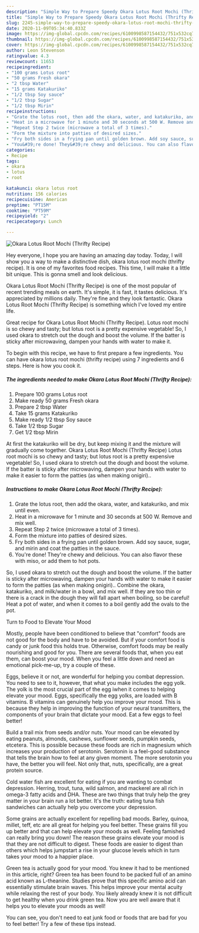 ```yaml
---
description: "Simple Way to Prepare Speedy Okara Lotus Root Mochi (Thrifty Recipe)"
title: "Simple Way to Prepare Speedy Okara Lotus Root Mochi (Thrifty Recipe)"
slug: 2245-simple-way-to-prepare-speedy-okara-lotus-root-mochi-thrifty-recipe
date: 2020-11-09T05:34:40.833Z
image: https://img-global.cpcdn.com/recipes/6100998587154432/751x532cq70/okara-lotus-root-mochi-thrifty-recipe-recipe-main-photo.jpg
thumbnail: https://img-global.cpcdn.com/recipes/6100998587154432/751x532cq70/okara-lotus-root-mochi-thrifty-recipe-recipe-main-photo.jpg
cover: https://img-global.cpcdn.com/recipes/6100998587154432/751x532cq70/okara-lotus-root-mochi-thrifty-recipe-recipe-main-photo.jpg
author: Leon Stevenson
ratingvalue: 4.3
reviewcount: 11653
recipeingredient:
- "100 grams Lotus root"
- "50 grams Fresh okara"
- "2 tbsp Water"
- "15 grams Katakuriko"
- "1/2 tbsp Soy sauce"
- "1/2 tbsp Sugar"
- "1/2 tbsp Mirin"
recipeinstructions:
- "Grate the lotus root, then add the okara, water, and katakuriko, and mix until even."
- "Heat in a microwave for 1 minute and 30 seconds at 500 W. Remove and mix well."
- "Repeat Step 2 twice (microwave a total of 3 times)."
- "Form the mixture into patties of desired sizes."
- "Fry both sides in a frying pan until golden brown. Add soy sauce, sugar, and mirin and coat the patties in the sauce."
- "You&#39;re done! They&#39;re chewy and delicious. You can also flavor these with miso, or add them to hot pots."
categories:
- Recipe
tags:
- okara
- lotus
- root

katakunci: okara lotus root 
nutrition: 156 calories
recipecuisine: American
preptime: "PT15M"
cooktime: "PT59M"
recipeyield: "2"
recipecategory: Lunch

---
```



![Okara Lotus Root Mochi (Thrifty Recipe)](https://img-global.cpcdn.com/recipes/6100998587154432/751x532cq70/okara-lotus-root-mochi-thrifty-recipe-recipe-main-photo.jpg)

Hey everyone, I hope you are having an amazing day today. Today, I will show you a way to make a distinctive dish, okara lotus root mochi (thrifty recipe). It is one of my favorites food recipes. This time, I will make it a little bit unique. This is gonna smell and look delicious.

Okara Lotus Root Mochi (Thrifty Recipe) is one of the most popular of recent trending meals on earth. It's simple, it is fast, it tastes delicious. It's appreciated by millions daily. They're fine and they look fantastic. Okara Lotus Root Mochi (Thrifty Recipe) is something which I've loved my entire life.

Great recipe for Okara Lotus Root Mochi (Thrifty Recipe). Lotus root mochi is so chewy and tasty; but lotus root is a pretty expensive vegetable! So, I used okara to stretch out the dough and boost the volume. If the batter is sticky after microwaving, dampen your hands with water to make it.


To begin with this recipe, we have to first prepare a few ingredients. You can have okara lotus root mochi (thrifty recipe) using 7 ingredients and 6 steps. Here is how you cook it.

<!--inarticleads1-->

##### The ingredients needed to make Okara Lotus Root Mochi (Thrifty Recipe):

1. Prepare 100 grams Lotus root
1. Make ready 50 grams Fresh okara
1. Prepare 2 tbsp Water
1. Take 15 grams Katakuriko
1. Make ready 1/2 tbsp Soy sauce
1. Take 1/2 tbsp Sugar
1. Get 1/2 tbsp Mirin


At first the katakuriko will be dry, but keep mixing it and the mixture will gradually come together. Okara Lotus Root Mochi (Thrifty Recipe) Lotus root mochi is so chewy and tasty; but lotus root is a pretty expensive vegetable! So, I used okara to stretch out the dough and boost the volume. If the batter is sticky after microwaving, dampen your hands with water to make it easier to form the patties (as when making onigiri).. 

<!--inarticleads2-->

##### Instructions to make Okara Lotus Root Mochi (Thrifty Recipe):

1. Grate the lotus root, then add the okara, water, and katakuriko, and mix until even.
1. Heat in a microwave for 1 minute and 30 seconds at 500 W. Remove and mix well.
1. Repeat Step 2 twice (microwave a total of 3 times).
1. Form the mixture into patties of desired sizes.
1. Fry both sides in a frying pan until golden brown. Add soy sauce, sugar, and mirin and coat the patties in the sauce.
1. You&#39;re done! They&#39;re chewy and delicious. You can also flavor these with miso, or add them to hot pots.


So, I used okara to stretch out the dough and boost the volume. If the batter is sticky after microwaving, dampen your hands with water to make it easier to form the patties (as when making onigiri).. Combine the okara, katakuriko, and milk/water in a bowl, and mix well. If they are too thin or there is a crack in the dough they will fall apart when boiling, so be careful! Heat a pot of water, and when it comes to a boil gently add the ovals to the pot. 

Turn to Food to Elevate Your Mood


Mostly, people have been conditioned to believe that "comfort" foods are not good for the body and have to be avoided. But if your comfort food is candy or junk food this holds true. Otherwise, comfort foods may be really nourishing and good for you. There are several foods that, when you eat them, can boost your mood. When you feel a little down and need an emotional pick-me-up, try a couple of these.

Eggs, believe it or not, are wonderful for helping you combat depression. You need to see to it, however, that what you make includes the egg yolk. The yolk is the most crucial part of the egg iwhen it comes to helping elevate your mood. Eggs, specifically the egg yolks, are loaded with B vitamins. B vitamins can genuinely help you improve your mood. This is because they help in improving the function of your neural transmitters, the components of your brain that dictate your mood. Eat a few eggs to feel better!

Build a trail mix from seeds and/or nuts. Your mood can be elevated by eating peanuts, almonds, cashews, sunflower seeds, pumpkin seeds, etcetera. This is possible because these foods are rich in magnesium which increases your production of serotonin. Serotonin is a feel-good substance that tells the brain how to feel at any given moment. The more serotonin you have, the better you will feel. Not only that, nuts, specifically, are a great protein source.

Cold water fish are excellent for eating if you are wanting to combat depression. Herring, trout, tuna, wild salmon, and mackerel are all rich in omega-3 fatty acids and DHA. These are two things that truly help the grey matter in your brain run a lot better. It's the truth: eating tuna fish sandwiches can actually help you overcome your depression. 

Some grains are actually excellent for repelling bad moods. Barley, quinoa, millet, teff, etc are all great for helping you feel better. These grains fill you up better and that can help elevate your moods as well. Feeling famished can really bring you down! The reason these grains elevate your mood is that they are not difficult to digest. These foods are easier to digest than others which helps jumpstart a rise in your glucose levels which in turn takes your mood to a happier place.

Green tea is actually good for your mood. You knew it had to be mentioned in this article, right? Green tea has been found to be packed full of an amino acid known as L-theanine. Studies prove that this specific amino acid can essentially stimulate brain waves. This helps improve your mental acuity while relaxing the rest of your body. You likely already knew it is not difficult to get healthy when you drink green tea. Now you are well aware that it helps you to elevate your moods as well!

You can see, you don't need to eat junk food or foods that are bad for you to feel better! Try  a few  of  these  tips  instead.

